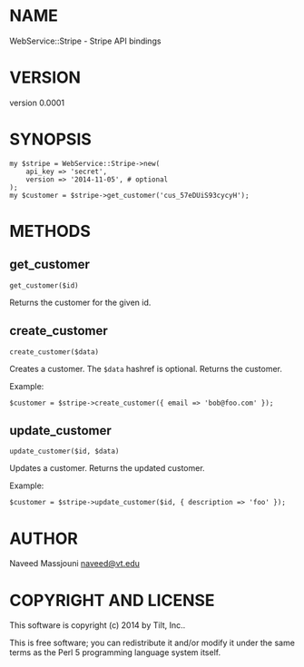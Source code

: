 # NAME

WebService::Stripe - Stripe API bindings

# VERSION

version 0.0001

# SYNOPSIS

    my $stripe = WebService::Stripe->new(
        api_key => 'secret',
        version => '2014-11-05', # optional
    );
    my $customer = $stripe->get_customer('cus_57eDUiS93cycyH');

# METHODS

## get\_customer

    get_customer($id)

Returns the customer for the given id.

## create\_customer

    create_customer($data)

Creates a customer.
The `$data` hashref is optional.
Returns the customer.

Example:

    $customer = $stripe->create_customer({ email => 'bob@foo.com' });

## update\_customer

    update_customer($id, $data)

Updates a customer.
Returns the updated customer.

Example:

    $customer = $stripe->update_customer($id, { description => 'foo' });

# AUTHOR

Naveed Massjouni <naveed@vt.edu>

# COPYRIGHT AND LICENSE

This software is copyright (c) 2014 by Tilt, Inc..

This is free software; you can redistribute it and/or modify it under
the same terms as the Perl 5 programming language system itself.
